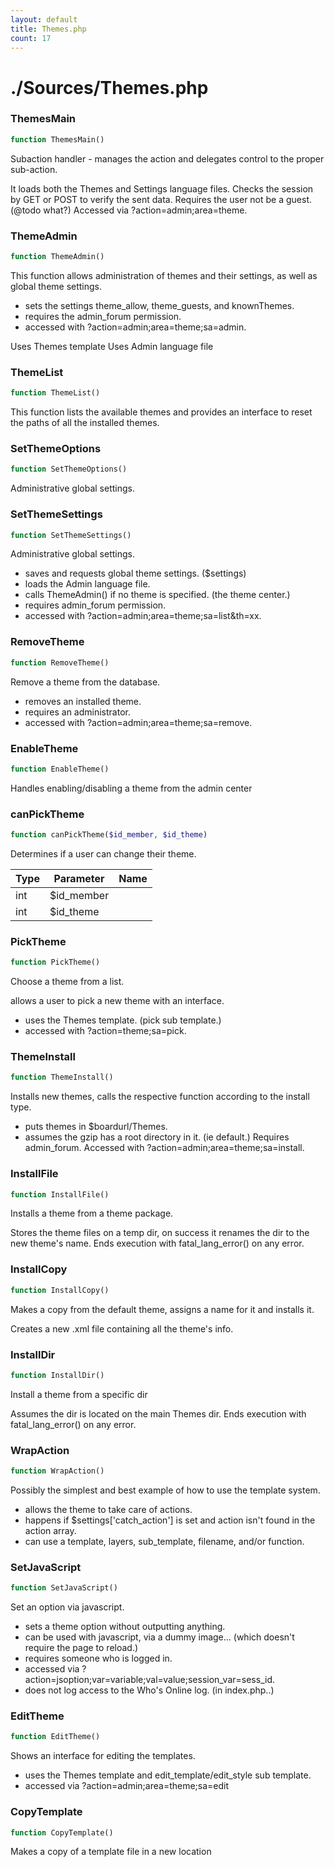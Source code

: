 ```yaml
---
layout: default
title: Themes.php
count: 17
---
```


# ./Sources/Themes.php

### ThemesMain

```php
function ThemesMain()
```
Subaction handler - manages the action and delegates control to the proper
sub-action.

It loads both the Themes and Settings language files.
Checks the session by GET or POST to verify the sent data.
Requires the user not be a guest. (@todo what?)
Accessed via ?action=admin;area=theme.


### ThemeAdmin

```php
function ThemeAdmin()
```
This function allows administration of themes and their settings,
as well as global theme settings.

- sets the settings theme_allow, theme_guests, and knownThemes.
 - requires the admin_forum permission.
 - accessed with ?action=admin;area=theme;sa=admin.

Uses Themes template
Uses Admin language file


### ThemeList

```php
function ThemeList()
```
This function lists the available themes and provides an interface to reset
the paths of all the installed themes.




### SetThemeOptions

```php
function SetThemeOptions()
```
Administrative global settings.




### SetThemeSettings

```php
function SetThemeSettings()
```
Administrative global settings.

- saves and requests global theme settings. ($settings)
- loads the Admin language file.
- calls ThemeAdmin() if no theme is specified. (the theme center.)
- requires admin_forum permission.
- accessed with ?action=admin;area=theme;sa=list&th=xx.


### RemoveTheme

```php
function RemoveTheme()
```
Remove a theme from the database.

- removes an installed theme.
- requires an administrator.
- accessed with ?action=admin;area=theme;sa=remove.


### EnableTheme

```php
function EnableTheme()
```
Handles enabling/disabling a theme from the admin center




### canPickTheme

```php
function canPickTheme($id_member, $id_theme)
```
Determines if a user can change their theme.



Type|Parameter|Name
---|---|---
int|$id_member
int|$id_theme

### PickTheme

```php
function PickTheme()
```
Choose a theme from a list.

allows a user to pick a new theme with an interface.
- uses the Themes template. (pick sub template.)
- accessed with ?action=theme;sa=pick.


### ThemeInstall

```php
function ThemeInstall()
```
Installs new themes, calls the respective function according to the install type.

- puts themes in $boardurl/Themes.
- assumes the gzip has a root directory in it. (ie default.)
Requires admin_forum.
Accessed with ?action=admin;area=theme;sa=install.


### InstallFile

```php
function InstallFile()
```
Installs a theme from a theme package.

Stores the theme files on a temp dir, on success it renames the dir to the new theme's name. Ends execution with fatal_lang_error() on any error.


### InstallCopy

```php
function InstallCopy()
```
Makes a copy from the default theme, assigns a name for it and installs it.

Creates a new .xml file containing all the theme's info.


### InstallDir

```php
function InstallDir()
```
Install a theme from a specific dir

Assumes the dir is located on the main Themes dir. Ends execution with fatal_lang_error() on any error.


### WrapAction

```php
function WrapAction()
```
Possibly the simplest and best example of how to use the template system.

- allows the theme to take care of actions.
- happens if $settings['catch_action'] is set and action isn't found
 in the action array.
- can use a template, layers, sub_template, filename, and/or function.


### SetJavaScript

```php
function SetJavaScript()
```
Set an option via javascript.

- sets a theme option without outputting anything.
- can be used with javascript, via a dummy image... (which doesn't require
the page to reload.)
- requires someone who is logged in.
- accessed via ?action=jsoption;var=variable;val=value;session_var=sess_id.
- does not log access to the Who's Online log. (in index.php..)


### EditTheme

```php
function EditTheme()
```
Shows an interface for editing the templates.

- uses the Themes template and edit_template/edit_style sub template.
- accessed via ?action=admin;area=theme;sa=edit


### CopyTemplate

```php
function CopyTemplate()
```
Makes a copy of a template file in a new location




